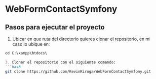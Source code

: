 ﻿# WebFormContactSymfony
## Pasos para ejecutar el proyecto
1. Ubicar en que ruta del directorio quieres clonar el repositorio, en mi caso lo ubique en:
```markdown
cd C:\xampp\htdocs\
   
3. Clonar el repositorio con el siguiente comando:
```bash
git clone https://github.com/KevinKiroga/WebFormContactSymfony.git
